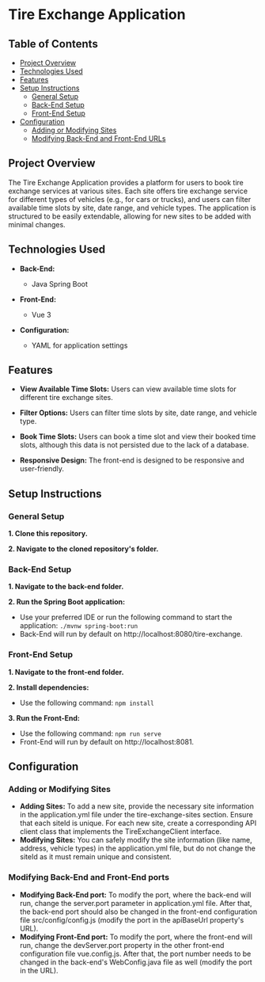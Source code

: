 # Tire Exchange Application


## Table of Contents

- [Project Overview](#project-overview)
- [Technologies Used](#technologies-used)
- [Features](#features)
- [Setup Instructions](#setup-instructions)
  - [General Setup](#general-setup)
  - [Back-End Setup](#back-end-setup)
  - [Front-End Setup](#front-end-setup)
- [Configuration](#configuration)
  - [Adding or Modifying Sites](#adding-or-modifying-sites)
  - [Modifying Back-End and Front-End URLs](#modifying-back-end-and-front-end-urls)


## Project Overview

The Tire Exchange Application provides a platform for users to book tire exchange services at various sites. Each site offers tire exchange service for different types of vehicles (e.g., for cars or trucks), and users can filter available time slots by site, date range, and vehicle types. The application is structured to be easily extendable, allowing for new sites to be added with minimal changes.


## Technologies Used

- **Back-End:**
  - Java Spring Boot

- **Front-End:**
  - Vue 3

- **Configuration:**
  - YAML for application settings


## Features

- **View Available Time Slots:** Users can view available time slots for different tire exchange sites.

- **Filter Options:** Users can filter time slots by site, date range, and vehicle type.

- **Book Time Slots:** Users can book a time slot and view their booked time slots, although this data is not persisted due to the lack of a database.
  
- **Responsive Design:** The front-end is designed to be responsive and user-friendly.


## Setup Instructions

### General Setup

**1. Clone this repository.**

**2. Navigate to the cloned repository's folder.**

### Back-End Setup

**1. Navigate to the back-end folder.**

**2. Run the Spring Boot application:**
- Use your preferred IDE or run the following command to start the application: `./mvnw spring-boot:run`
- Back-End will run by default on http://localhost:8080/tire-exchange.

### Front-End Setup

**1. Navigate to the front-end folder.**

**2. Install dependencies:**
- Use the following command: `npm install`

**3. Run the Front-End:**
- Use the following command: `npm run serve`
- Front-End will run by default on http://localhost:8081.


## Configuration

### Adding or Modifying Sites

- **Adding Sites:** To add a new site, provide the necessary site information in the application.yml file under the tire-exchange-sites section. Ensure that each siteId is unique. For each new site, create a corresponding API client class that implements the TireExchangeClient interface.
- **Modifying Sites:** You can safely modify the site information (like name, address, vehicle types) in the application.yml file, but do not change the siteId as it must remain unique and consistent.

### Modifying Back-End and Front-End ports

- **Modifying Back-End port:** To modify the port, where the back-end will run, change the server.port parameter in application.yml file. After that, the back-end port should also be changed in the front-end configuration file src/config/config.js (modify the port in the apiBaseUrl property's URL).
- **Modifying Front-End port:** To modify the port, where the front-end will run, change the devServer.port property in the other front-end configuration file vue.config.js. After that, the port number needs to be changed in the back-end's WebConfig.java file as well (modify the port in the URL).